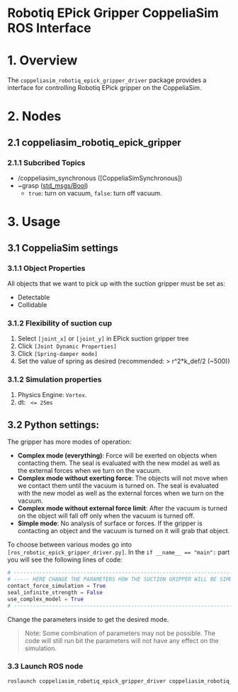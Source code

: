 # Robotiq EPick Gripper CoppeliaSim ROS Interface
# 1. Overview
The `coppeliasim_robotiq_epick_gripper_driver` package provides a interface for controlling Robotiq EPick gripper on the CoppeliaSim.

# 2. Nodes
## 2.1 coppeliasim_robotiq_epick_gripper
### 2.1.1 Subcribed Topics
* /coppeliasim_synchronous ([CoppeliaSimSynchronous])
* ~grasp ([std_msgs/Bool](https://docs.ros.org/en/melodic/api/std_msgs/html/msg/Bool.html)) 
    * `true`: turn on vacuum, `false`: turn off vacuum.

# 3. Usage
## 3.1 CoppeliaSim settings
### 3.1.1 Object Properties
All objects that we want to pick up with the suction gripper must be set as:
* Detectable
* Collidable
### 3.1.2 Flexibility of suction cup
1. Select `[joint_x]` or `[joint_y]` in EPick suction gripper tree
2. Click `[Joint Dynamic Properties]`
3. Click `[Spring-damper mode]`
4. Set the value of spring as desired (recommended: > r^2*k_def/2 (~500))

### 3.1.2 Simulation properties
1. Physics Engine: `Vortex`.
2. dt: ` <= 25ms`

## 3.2 Python settings:
The gripper has more modes of operation:
* **Complex mode (everything)**: Force will be exerted on objects when contacting them. The seal is evaluated with the new model as well as the external forces when we turn on the vacuum.
* **Complex mode without exerting force**: The objects will not move when we contact them until the vacuum is turned on. The seal is evaluated with the new model as well as the external forces when we turn on the vacuum.
* **Complex mode without external force limit**: After the vacuum is turned on the object will fall off only when the vacuum is turned off.
* **Simple mode**: No analysis of surface or forces. If the gripper is contacting an object and the vacuum is turned on it will grab that object. 

To choose between various modes go into `[ros_robotic_epick_gripper_driver.py]`. In the `if __name__ == "main":` part you will see the following lines of code:

```python
# --------------------------------------------------------------------------------
# ----- HERE CHANGE THE PARAMETERS HOW THE SUCTION GRIPPER WILL BE SIMULATED -----
contact_force_simulation = True
seal_infinite_strength = False
use_complex_model = True
# --------------------------------------------------------------------------------
```
Change the parameters inside to get the desired mode. 

> Note: Some combination of parameters may not be possible. The code will still run bit the parameters will not have any effect on the simulation.


### 3.3 Launch ROS node
```bash
roslaunch coppeliasim_robotiq_epick_gripper_driver coppeliasim_robotiq_epick_gripper.launch
```